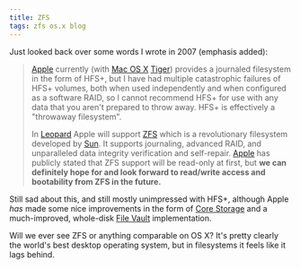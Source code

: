 ```yaml
---
title: ZFS
tags: zfs os.x blog
---
```


Just looked back over some words I wrote in 2007 (emphasis added):

> [Apple](/wiki/Apple) currently (with [Mac OS X](/wiki/Mac_OS_X) [Tiger](/wiki/Tiger)) provides a journaled filesystem in the form of HFS+, but I have had multiple catastrophic failures of HFS+ volumes, both when used independently and when configured as a software RAID, so I cannot recommend HFS+ for use with any data that you aren't prepared to throw away. HFS+ is effectively a "throwaway filesystem".
>
> In [Leopard](/wiki/Leopard) Apple will support [ZFS](/wiki/ZFS) which is a revolutionary filesystem developed by [Sun](/wiki/Sun). It supports journaling, advanced RAID, and unparalleled data integrity verification and self-repair. [Apple](/wiki/Apple) has publicly stated that ZFS support will be read-only at first, but **we can definitely hope for and look forward to read/write access and bootability from ZFS in the future.**

Still sad about this, and still mostly unimpressed with HFS+, although Apple *has* made some nice improvements in the form of [Core Storage](http://en.wikipedia.org/wiki/Core_Storage) and a much-improved, whole-disk [File Vault](/wiki/File_Vault) implementation.

Will we ever see ZFS or anything comparable on OS X? It's pretty clearly the world's best desktop operating system, but in filesystems it feels like it lags behind.
